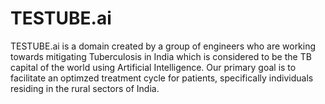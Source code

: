 # TESTUBE.ai
TESTUBE.ai is a domain created by a group of engineers who are working towards mitigating Tuberculosis in India which is considered to be the TB capital of the world using Artificial Intelligence. Our primary goal is to facilitate an optimzed treatment cycle for patients, specifically individuals residing in the rural sectors of India.
